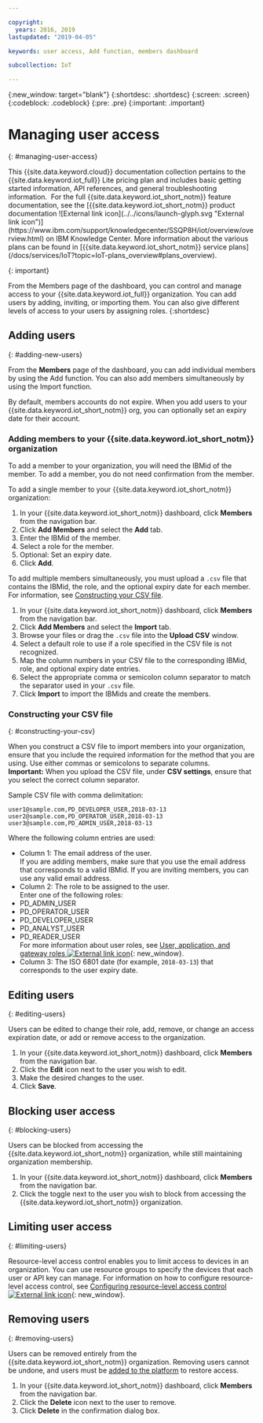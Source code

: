 ```yaml
---

copyright:
  years: 2016, 2019
lastupdated: "2019-04-05"

keywords: user access, Add function, members dashboard

subcollection: IoT

---
```


{:new_window: target="blank"}
{:shortdesc: .shortdesc}
{:screen: .screen}
{:codeblock: .codeblock}
{:pre: .pre}
{:important: .important}

# Managing user access
{: #managing-user-access}

<p>This {{site.data.keyword.cloud}} documentation collection pertains to the {{site.data.keyword.iot_full}} Lite pricing plan and includes basic getting started information, API references, and general troubleshooting information. 
For the full {{site.data.keyword.iot_short_notm}} feature documentation, see the [{{site.data.keyword.iot_short_notm}} product documentation ![External link icon](../../icons/launch-glyph.svg "External link icon")](https://www.ibm.com/support/knowledgecenter/SSQP8H/iot/overview/overview.html) on IBM Knowledge Center. More information about the various plans can be found in [{{site.data.keyword.iot_short_notm}} service plans](/docs/services/IoT?topic=IoT-plans_overview#plans_overview). 
</p>
{: important}

From the Members page of the dashboard, you can control and manage access to your {{site.data.keyword.iot_full}} organization. You can add users by adding, inviting, or importing them. You can also give different levels of access to your users by assigning roles.
{:shortdesc}

## Adding users
{: #adding-new-users}

From the **Members** page of the dashboard, you can add individual members by using the Add function. You can also add members simultaneously by using the Import function.

By default, members accounts do not expire. When you add users to your {{site.data.keyword.iot_short_notm}} org, you can optionally set an expiry date for their account.

### Adding members to your {{site.data.keyword.iot_short_notm}} organization

To add a member to your organization, you will need the IBMid of the member. To add a member, you do not need confirmation from the member.

To add a single member to your {{site.data.keyword.iot_short_notm}} organization:
1. In your {{site.data.keyword.iot_short_notm}} dashboard, click **Members** from the navigation bar.
2. Click **Add Members** and select the **Add** tab.
3. Enter the IBMid of the member.
4. Select a role for the member.
5. Optional: Set an expiry date.
6. Click **Add**.

To add multiple members simultaneously, you must upload a `.csv` file that contains the IBMid, the role, and the optional expiry date for each member. For information, see [Constructing your CSV file](#constructing-your-csv).
1. In your {{site.data.keyword.iot_short_notm}} dashboard, click **Members** from the navigation bar.
2. Click **Add Members** and select the **Import** tab.
3. Browse your files or drag the `.csv` file into the **Upload CSV** window.
4. Select a default role to use if a role specified in the CSV file is not recognized.
5. Map the column numbers in your CSV file to the corresponding IBMid, role, and optional expiry date entries.
6. Select the appropriate comma or semicolon column separator to match the separator used in your `.csv` file.
7. Click **Import** to import the IBMids and create the members.


### Constructing your CSV file
{: #constructing-your-csv}

When you construct a CSV file to import members into your organization, ensure that you include the required information for the method that you are using. Use either commas or semicolons to separate columns.  
**Important:** When you upload the CSV file, under **CSV settings**, ensure that you select the correct column separator.

Sample CSV file with comma delimitation:  
```
user1@sample.com,PD_DEVELOPER_USER,2018-03-13
user2@sample.com,PD_OPERATOR_USER,2018-03-13
user3@sample.com,PD_ADMIN_USER,2018-03-13
```
Where the following column entries are used:  
- Column 1: The email address of the user.  
If you are adding members, make sure that you use the email address that corresponds to a valid IBMid. If you are inviting members, you can use any valid email address.
- Column 2: The role to be assigned to the user.  
Enter one of the following roles:
 - PD_ADMIN_USER
 - PD_OPERATOR_USER
 - PD_DEVELOPER_USER
 - PD_ANALYST_USER
 - PD_READER_USER  
 For more information about user roles, see [User, application, and gateway roles ![External link icon](../../icons/launch-glyph.svg "External link icon")](https://www.ibm.com/support/knowledgecenter/SSQP8H/iot/platform/roles_index.html#user_roles){: new_window}.
- Column 3: The ISO 6801 date (for example, `2018-03-13`) that corresponds to the user expiry date.

## Editing users
{: #editing-users}

Users can be edited to change their role, add, remove, or change an access expiration date, or add or remove access to the organization.

1. In your {{site.data.keyword.iot_short_notm}} dashboard, click **Members** from the navigation bar.
2. Click the **Edit** icon next to the user you wish to edit.
3. Make the desired changes to the user.
4. Click **Save**.

## Blocking user access
{: #blocking-users}

Users can be blocked from accessing the {{site.data.keyword.iot_short_notm}} organization, while still maintaining organization membership.

1. In your {{site.data.keyword.iot_short_notm}} dashboard, click **Members** from the navigation bar.
2. Click the toggle next to the user you wish to block from accessing the {{site.data.keyword.iot_short_notm}} organization.

## Limiting user access
{: #limiting-users}

Resource-level access control enables you to limit access to devices in an organization. You can use resource groups to specify the devices that each user or API key can manage. For information on how to configure resource-level access control, see [Configuring resource-level access control ![External link icon](../../icons/launch-glyph.svg "External link icon")](https://www.ibm.com/support/knowledgecenter/SSQP8H/iot/platform/reference/rlac.html#configure_RLAC){: new_window}.

## Removing users
{: #removing-users}

Users can be removed entirely from the {{site.data.keyword.iot_short_notm}} organization. Removing users cannot be undone, and users must be [added to the platform](#adding-new-users) to restore access.

1. In your {{site.data.keyword.iot_short_notm}} dashboard, click **Members** from the navigation bar.
2. Click the **Delete** icon next to the user to remove.
3. Click **Delete** in the confirmation dialog box.

